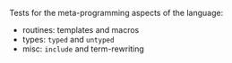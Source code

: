 Tests for the meta-programming aspects of the language:
- routines: templates and macros
- types: `typed` and `untyped`
- misc: `include` and term-rewriting